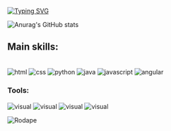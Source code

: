 
<a href="https://git.io/typing-svg"><img src="https://readme-typing-svg.demolab.com?font=Fira+Code&pause=1000&color=15F721&width=435&lines=HELLO%2C+MY+NAME+IS+Pablo+Guedes;I'm+18+years+old;I+from+Brasil%2C+SP;Be+Welcome!+%3A)" alt="Typing SVG" /></a>


![Anurag's GitHub stats](https://github-readme-stats.vercel.app/api?username=pabloguedess&show_icons=true&theme=dark)

## Main skills:

<div style="display: inline_block"><br/>
   <img align="center" alt="html" src="https://img.shields.io/badge/HTML-239120?style=for-the-badge&logo=html5&logoColor=white"/>
   <img align="center" alt="css" src="https://img.shields.io/badge/CSS-239120?&style=for-the-badge&logo=css3&logoColor=white"/>
   <img align="center" alt="python" src="https://img.shields.io/badge/Python-14354C?style=for-the-badge&logo=python&logoColor=white"/>
   <img align="center" alt="java" src="https://img.shields.io/badge/Java-ED8B00?style=for-the-badge&logo=openjdk&logoColor=white"/>
   <img align="center" alt="javascript" src="https://img.shields.io/badge/JavaScript-F7DF1E?style=for-the-badge&logo=JavaScript&logoColor=white"/>
   <img align="center" alt="angular" src="https://img.shields.io/badge/Angular-DD0031?style=for-the-badge&logo=angular&logoColor=white"/>
</div>

### Tools:

<div>
<img align="center" alt="visual" src="https://camo.githubusercontent.com/6f670547c334befe4d0acbd55e1e4ec57ff10b0c0f2ac1db30bde64b0811c98f/68747470733a2f2f696d672e736869656c64732e696f2f62616467652f2d56697375616c25323053747564696f253230436f64652d3044313131373f7374796c653d666f722d7468652d6261646765266c6f676f3d56697375616c2d53747564696f2d436f6465266c6162656c436f6c6f723d304431313137"/>
<img align="center" alt="visual" src="https://camo.githubusercontent.com/a56a3be3a3edd58a81a6981fb5dbb49612f3921d5fb6a0fd3c80edd59f958db6/68747470733a2f2f696d672e736869656c64732e696f2f62616467652f2d4769744875622d3044313131373f7374796c653d666f722d7468652d6261646765266c6f676f3d476974487562266c6162656c436f6c6f723d304431313137"/>
<img align="center" alt="visual" src="https://camo.githubusercontent.com/e66a88fe7ad92ec6999016d55691ff6bfa19b1c9537e159e5f5435c7212bd085/68747470733a2f2f696d672e736869656c64732e696f2f62616467652f2d57696e646f77732d3044313131373f7374796c653d666f722d7468652d6261646765266c6f676f3d57696e646f7773266c6162656c436f6c6f723d304431313137"/>
<img align="center" alt="visual" src="https://camo.githubusercontent.com/dff7648b5aa2cc044e51771985fb1f757b66822ed0bf396d7d81fc7bf0021454/68747470733a2f2f696d672e736869656c64732e696f2f62616467652f2d4d6963726f736f66745f4f66666963652d3044313131373f7374796c653d666f722d7468652d6261646765266c6f676f3d4d6963726f736f66742d4f6666696365266c6162656c436f6c6f723d304431313137"/>
</div>

![Rodape](https://camo.githubusercontent.com/c66235b8ce5917181ae21327d19696e716710ace0a4495ac4f8c998d825332b3/68747470733a2f2f63617073756c652d72656e6465722e76657263656c2e6170702f6170693f747970653d776176696e6726636f6c6f723d303062666266266865696768743d3132302673656374696f6e3d666f6f746572)
